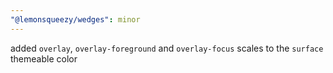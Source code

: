 ```yaml
---
"@lemonsqueezy/wedges": minor
---
```


added `overlay`, `overlay-foreground` and `overlay-focus` scales to the `surface` themeable color
